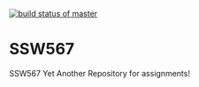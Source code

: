 [![build status of master](https://circleci.com/gh/Ashayp/SSW567.svg?style=svg)](https://app.circleci.com/pipelines/github/Ashayp/SSW567?branch=HW05a_Mocking&filter=all)

# SSW567
SSW567 Yet Another Repository for assignments!
